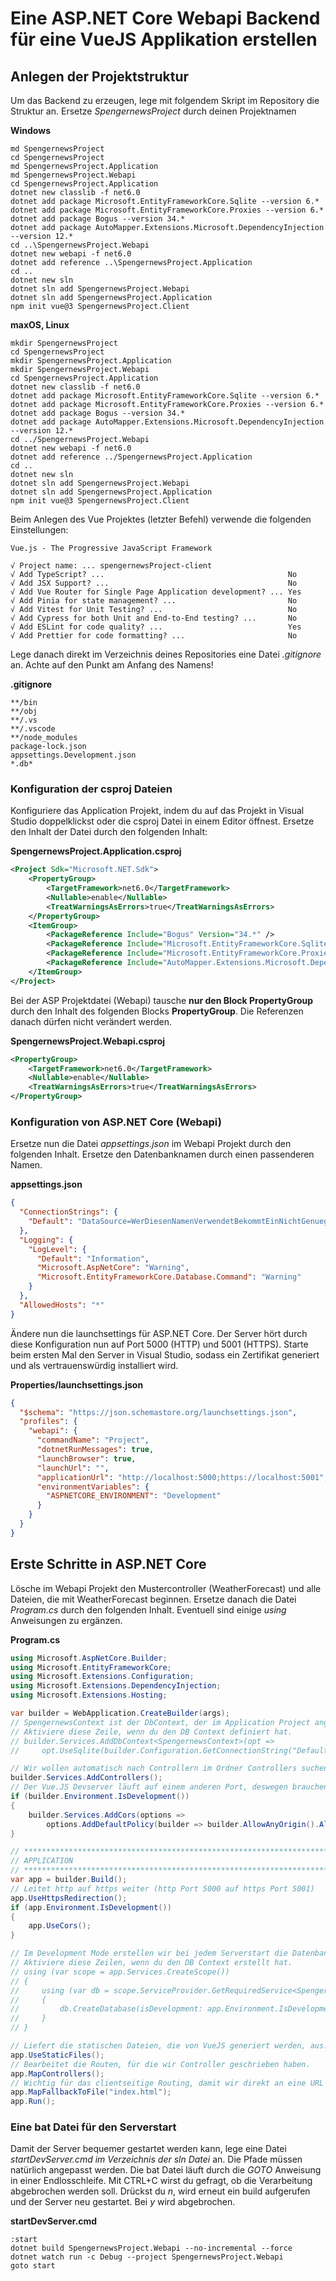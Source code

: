 # Eine ASP.NET Core Webapi Backend für eine VueJS Applikation erstellen

## Anlegen der Projektstruktur

Um das Backend zu erzeugen, lege mit folgendem Skript im Repository die Struktur an. Ersetze
*SpengernewsProject* durch deinen Projektnamen

**Windows**
```
md SpengernewsProject
cd SpengernewsProject
md SpengernewsProject.Application
md SpengernewsProject.Webapi
cd SpengernewsProject.Application
dotnet new classlib -f net6.0
dotnet add package Microsoft.EntityFrameworkCore.Sqlite --version 6.*
dotnet add package Microsoft.EntityFrameworkCore.Proxies --version 6.*
dotnet add package Bogus --version 34.*
dotnet add package AutoMapper.Extensions.Microsoft.DependencyInjection --version 12.*
cd ..\SpengernewsProject.Webapi
dotnet new webapi -f net6.0
dotnet add reference ..\SpengernewsProject.Application
cd ..
dotnet new sln
dotnet sln add SpengernewsProject.Webapi
dotnet sln add SpengernewsProject.Application
npm init vue@3 SpengernewsProject.Client
```

**maxOS, Linux**
```
mkdir SpengernewsProject
cd SpengernewsProject
mkdir SpengernewsProject.Application
mkdir SpengernewsProject.Webapi
cd SpengernewsProject.Application
dotnet new classlib -f net6.0
dotnet add package Microsoft.EntityFrameworkCore.Sqlite --version 6.*
dotnet add package Microsoft.EntityFrameworkCore.Proxies --version 6.*
dotnet add package Bogus --version 34.*
dotnet add package AutoMapper.Extensions.Microsoft.DependencyInjection --version 12.*
cd ../SpengernewsProject.Webapi
dotnet new webapi -f net6.0
dotnet add reference ../SpengernewsProject.Application
cd ..
dotnet new sln
dotnet sln add SpengernewsProject.Webapi
dotnet sln add SpengernewsProject.Application
npm init vue@3 SpengernewsProject.Client
```

Beim Anlegen des Vue Projektes (letzter Befehl) verwende die folgenden Einstellungen:

```
Vue.js - The Progressive JavaScript Framework

√ Project name: ... spengernewsProject-client
√ Add TypeScript? ...                                         No
√ Add JSX Support? ...                                        No
√ Add Vue Router for Single Page Application development? ... Yes
√ Add Pinia for state management? ...                         No
√ Add Vitest for Unit Testing? ...                            No
√ Add Cypress for both Unit and End-to-End testing? ...       No
√ Add ESLint for code quality? ...                            Yes
√ Add Prettier for code formatting? ...                       No
```

Lege danach direkt im Verzeichnis deines Repositories eine Datei *.gitignore* an. Achte auf den
Punkt am Anfang des Namens!

**.gitignore**
```
**/bin
**/obj
**/.vs
**/.vscode
**/node_modules
package-lock.json
appsettings.Development.json
*.db*
```

### Konfiguration der csproj Dateien

Konfiguriere das Application Projekt, indem du auf das Projekt in Visual Studio doppelklickst oder
die csproj Datei in einem Editor öffnest. Ersetze den Inhalt der Datei durch den folgenden Inhalt:

**SpengernewsProject.Application.csproj**
```xml
<Project Sdk="Microsoft.NET.Sdk">
	<PropertyGroup>
		<TargetFramework>net6.0</TargetFramework>
		<Nullable>enable</Nullable>
		<TreatWarningsAsErrors>true</TreatWarningsAsErrors>
	</PropertyGroup>
	<ItemGroup>
		<PackageReference Include="Bogus" Version="34.*" />	
		<PackageReference Include="Microsoft.EntityFrameworkCore.Sqlite" Version="6.*" />
		<PackageReference Include="Microsoft.EntityFrameworkCore.Proxies" Version="6.*" />
		<PackageReference Include="AutoMapper.Extensions.Microsoft.DependencyInjection" Version="12.*" />
	</ItemGroup>
</Project>
```

Bei der ASP Projektdatei (Webapi) tausche **nur den Block PropertyGroup** durch den Inhalt des folgenden
Blocks **PropertyGroup**. Die Referenzen danach dürfen nicht verändert werden.

**SpengernewsProject.Webapi.csproj**
```xml
<PropertyGroup>
    <TargetFramework>net6.0</TargetFramework>
    <Nullable>enable</Nullable>
    <TreatWarningsAsErrors>true</TreatWarningsAsErrors>
</PropertyGroup>
```

### Konfiguration von ASP.NET Core (Webapi)

Ersetze nun die Datei *appsettings.json* im Webapi Projekt durch den folgenden Inhalt. Ersetze
den Datenbanknamen durch einen passenderen Namen.

**appsettings.json**
```json
{
  "ConnectionStrings": {
    "Default": "DataSource=WerDiesenNamenVerwendetBekommtEinNichtGenuegend.db"
  },
  "Logging": {
    "LogLevel": {
      "Default": "Information",
      "Microsoft.AspNetCore": "Warning",
      "Microsoft.EntityFrameworkCore.Database.Command": "Warning"
    }
  },
  "AllowedHosts": "*"
}
```

Ändere nun die launchsettings für ASP.NET Core. Der Server hört durch diese Konfiguration nun auf
Port 5000 (HTTP) und 5001 (HTTPS). Starte beim ersten Mal den Server in Visual Studio, sodass
ein Zertifikat generiert und als vertrauenswürdig installiert wird.

**Properties/launchsettings.json**
```json
{
  "$schema": "https://json.schemastore.org/launchsettings.json",
  "profiles": {
    "webapi": {
      "commandName": "Project",
      "dotnetRunMessages": true,
      "launchBrowser": true,
      "launchUrl": "",
      "applicationUrl": "http://localhost:5000;https://localhost:5001",
      "environmentVariables": {
        "ASPNETCORE_ENVIRONMENT": "Development"
      }
    }
  }
}

```

## Erste Schritte in ASP.NET Core

Lösche im Webapi Projekt den Mustercontroller (WeatherForecast) und alle Dateien, die mit
WeatherForecast beginnen. Ersetze danach die Datei *Program.cs* durch den folgenden Inhalt.
Eventuell sind einige *using* Anweisungen zu ergänzen.

**Program.cs**
```c#
using Microsoft.AspNetCore.Builder;
using Microsoft.EntityFrameworkCore;
using Microsoft.Extensions.Configuration;
using Microsoft.Extensions.DependencyInjection;
using Microsoft.Extensions.Hosting;

var builder = WebApplication.CreateBuilder(args);
// SpengernewsContext ist der DbContext, der im Application Project angelegt wurde.
// Aktiviere diese Zeile, wenn du den DB Context definiert hat.
// builder.Services.AddDbContext<SpengernewsContext>(opt =>
//     opt.UseSqlite(builder.Configuration.GetConnectionString("Default")));

// Wir wollen automatisch nach Controllern im Ordner Controllers suchen.
builder.Services.AddControllers();
// Der Vue.JS Devserver läuft auf einem anderen Port, deswegen brauchen wir diese Konfiguration
if (builder.Environment.IsDevelopment())
{
    builder.Services.AddCors(options =>
        options.AddDefaultPolicy(builder => builder.AllowAnyOrigin().AllowAnyHeader().AllowAnyMethod()));
}

// *************************************************************************************************
// APPLICATION
// *************************************************************************************************
var app = builder.Build();
// Leitet http auf https weiter (http Port 5000 auf https Port 5001)
app.UseHttpsRedirection();
if (app.Environment.IsDevelopment())
{
    app.UseCors();
}

// Im Development Mode erstellen wir bei jedem Serverstart die Datenbank neu.
// Aktiviere diese Zeilen, wenn du den DB Context erstellt hat.
// using (var scope = app.Services.CreateScope())
// {
//     using (var db = scope.ServiceProvider.GetRequiredService<SpengernewsContext>())
//     {
//         db.CreateDatabase(isDevelopment: app.Environment.IsDevelopment());
//     }
// }

// Liefert die statischen Dateien, die von VueJS generiert werden, aus.
app.UseStaticFiles();
// Bearbeitet die Routen, für die wir Controller geschrieben haben.
app.MapControllers();
// Wichtig für das clientseitige Routing, damit wir direkt an eine URL in der Client App steuern können.
app.MapFallbackToFile("index.html");
app.Run();

```

### Eine bat Datei für den Serverstart

Damit der Server bequemer gestartet werden kann, lege eine Datei *startDevServer.cmd* *im Verzeichnis der
sln Datei* an. Die Pfade müssen natürlich angepasst werden. Die bat Datei
läuft durch die *GOTO* Anweisung in einer Endlosschleife. Mit CTRL+C wirst du gefragt, ob die
Verarbeitung abgebrochen werden soll. Drückst du *n*, wird erneut ein build aufgerufen und der
Server neu gestartet. Bei *y* wird abgebrochen.

**startDevServer.cmd**

```
:start
dotnet build SpengernewsProject.Webapi --no-incremental --force
dotnet watch run -c Debug --project SpengernewsProject.Webapi
goto start
```
